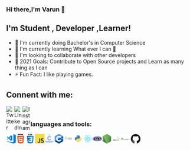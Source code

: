 ### Hi there,I'm Varun 👋

## I'm Student , Developer ,Learner!
- 🔭 I'm currently doing Bachelor's in Computer Science
- 🌱 I'm currently learning What ever I can 🤣
- 👯 I'm looking to collaborate with other developers
- 🥅 2021 Goals: Contribute to Open Source projects and Learn as many thing as I can
- ⚡ Fun Fact: I like playing games.

## Connent with me: 
[<img align='left' alt='Twitter' width='22px' src='https://cdn.jsdelivr.net/npm/simple-icons@v3/icons/twitter.svg'/>](https://twitter.com/varuncodes)
[<img align='left' alt='LInkedIn' width='22px' src='https://cdn.jsdelivr.net/npm/simple-icons@v3/icons/linkedin.svg'/>](https://www.linkedin.com/in/varun-kumar-n-r-357369199/)
[<img align='left' alt='Instagram' width='22px' src='https://cdn.jsdelivr.net/npm/simple-icons@v3/icons/instagram.svg'/>](https://www.instagram.com/urstrulyvarun/)


<br />

### languages and tools:
<img align='left' alt='VS code' width='26px' src='https://raw.githubusercontent.com/github/explore/80688e429a7d4ef2fca1e82350fe8e3517d3494d/topics/visual-studio-code/visual-studio-code.png'/> 
<img align='left' alt='HTML' width='26px' src='https://raw.githubusercontent.com/github/explore/80688e429a7d4ef2fca1e82350fe8e3517d3494d/topics/html/html.png'/> 
<img align='left' alt='CSS' width='26px' src='https://raw.githubusercontent.com/github/explore/80688e429a7d4ef2fca1e82350fe8e3517d3494d/topics/css/css.png'/> 
<img align='left' alt='java script' width='26px' src='https://raw.githubusercontent.com/github/explore/80688e429a7d4ef2fca1e82350fe8e3517d3494d/topics/javascript/javascript.png'/> 
<img align='left' alt='VS code' width='26px' src='https://raw.githubusercontent.com/github/explore/80688e429a7d4ef2fca1e82350fe8e3517d3494d/topics/c/c.png'/> 
<img align='left' alt='VS code' width='26px' src='https://raw.githubusercontent.com/github/explore/80688e429a7d4ef2fca1e82350fe8e3517d3494d/topics/cpp/cpp.png'/> 
<img align='left' alt='VS code' width='26px' src='https://raw.githubusercontent.com/github/explore/80688e429a7d4ef2fca1e82350fe8e3517d3494d/topics/java/java.png'/> 
<img align='left' alt='VS code' width='26px' src='https://raw.githubusercontent.com/github/explore/80688e429a7d4ef2fca1e82350fe8e3517d3494d/topics/python/python.png'/> 
<img align='left' alt='VS code' width='26px' src='https://raw.githubusercontent.com/github/explore/80688e429a7d4ef2fca1e82350fe8e3517d3494d/topics/react/react.png'/>
<img align='left' alt='VS code' width='26px' src='https://raw.githubusercontent.com/github/explore/80688e429a7d4ef2fca1e82350fe8e3517d3494d/topics/php/php.png'/>  
<img align='left' alt='VS code' width='26px' src='https://raw.githubusercontent.com/github/explore/80688e429a7d4ef2fca1e82350fe8e3517d3494d/topics/nodejs/nodejs.png'/> 
<img align='left' alt='VS code' width='26px' src='https://raw.githubusercontent.com/github/explore/80688e429a7d4ef2fca1e82350fe8e3517d3494d/topics/mysql/mysql.png'/> 
<img align='left' alt='VS code' width='26px' src='https://raw.githubusercontent.com/github/explore/80688e429a7d4ef2fca1e82350fe8e3517d3494d/topics/mongodb/mongodb.png'/> 
<img align='left' alt='VS code' width='26px' src='https://raw.githubusercontent.com/github/explore/78df643247d429f6cc873026c0622819ad797942/topics/github/github.png'/> 

<br />
<br />


